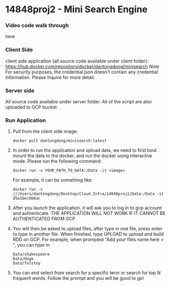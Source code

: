 # 14848proj2 - Mini Search Engine

### Video code walk through
here

### Client Side
client side application (all source code available under client folder): https://hub.docker.com/repository/docker/dantongdong/minisearch
*Note* For security purposes, the credential.json doesn't contain any credential information. Please inquire for more detail.

### Server side
All source code available under server folder. All of the script are also uploaded to GCP bucket

### Run Application
1. Pull from the client side image:
    ```
    docker pull dantongdong/minisearch:latest
    ```
2. In order to run the application and upload data, we need to first bind mount the data to the docker, and run the docker 
using interactive mode. Please run the following command:
    ```
    docker run -v YOUR_PATH_TO_DATA:/Data -it <image>
    ```
   For example, it can be something like:
    ```
    docker run -v ///Users/dantongdong/Desktop/Cloud_Infra/14848proj2/Data:/Data -it d5a1becbb6ac
    ```

3. After you launch the application, it will ask you to log in to gcp account and authenticate.
THE APPLICATION WILL NOT WORK IF IT CANNOT BE AUTHENTICATED FROM GCP

4. You will then be asked to upload files, after type in one file, press enter to type in another file. When
finished, type UPLOAD to upload and build RDD on GCP. For example, when prompted "Add your files name here > ",
you can type in
    ```
    Data/shakespeare
    Data/Hugo
    Data/Tolstoy
    ```
5. You can end select from search for a specific term or search for top N frequent words.
Follow the prompt and you will be good to go!